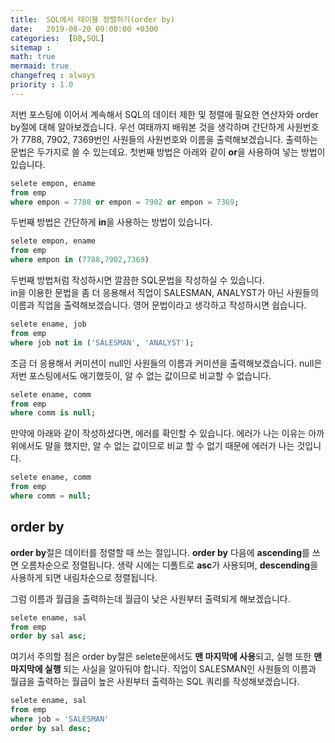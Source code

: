 ```yaml
---
title:  SQL에서 테이블 정렬하기(order by)
date:   2019-08-20 09:00:00 +0300
categories:  [DB,SQL]
sitemap :
math: true
mermaid: true
changefreq : always
priority : 1.0
---
```


저번 포스팅에 이어서 계속해서 SQL의 데이터 제한 및 정렬에 필요한 연산자와 order by절에 대해 알아보겠습니다.
우선 여태까지 배워본 것을 생각하며 간단하게 사원번호가 7788, 7902, 7369번인 사원들의 사원번호와 이름을 출력해보겠습니다. 출력하는 문법은 두가지로 쓸 수 있는데요. 첫번째 방법은 아래와 같이 **or**을 사용하여 넣는 방법이 있습니다.  

```sql
selete empon, ename
from emp
where empon = 7788 or empon = 7902 or empon = 7369;
```

두번째 방법은 간단하게 **in**을 사용하는 방법이 있습니다.  

```sql
selete empon, ename
from emp
where empon in (7788,7902,7369)
```

두번째 방법처럼 작성하시면 깔끔한 SQL문법을 작성하실 수 있습니다.  
in을 이용한 문법을 좀 더 응용해서 직업이 SALESMAN, ANALYST가 아닌 사원들의 이름과 직업을 출력해보겠습니다. 영어 문법이라고 생각하고 작성하시면 쉽습니다.  

```sql
selete ename, job
from emp
where job not in ('SALESMAN', 'ANALYST');
```

조금 더 응용해서 커미션이 null인 사원들의 이름과 커미션을 출력해보겠습니다. null은 저번 포스팅에서도 애기했듯이, 알 수 없는 값이므로 비교할 수 없습니다. 

```sql
selete ename, comm
from emp
where comm is null;
```

만약에 아래와 같이 작성하셨다면, 에러를 확인할 수 있습니다. 에러가 나는 이유는 아까 위에서도 말을 했지만, 알 수 없는 값이므로 비교 할 수 없기 때문에 에러가 나는 것입니다. 

```sql
selete ename, comm
from emp
where comm = null;
```  

## order by 

**order by**절은 데이터를 정렬할 때 쓰는 절입니다. **order by** 다음에 **ascending**를 쓰면 오름차순으로 정렬됩니다. 생략 시에는 디폴트로 **asc**가 사용되며, **descending**을 사용하게 되면 내림차순으로 정렬됩니다.  

그럼 이름과 월급을 출력하는데 월급이 낮은 사원부터 출력되게 해보겠습니다.

```sql
selete ename, sal
from emp
order by sal asc;
```  

여기서 주의할 점은 order by절은 selete문에서도 **맨 마지막에 사용**되고, 실행 또한 **맨 마지막에 실행** 되는 사실을 알아둬야 합니다. 직업이 SALESMAN인 사원들의 이름과 월급을 출력하는 월급이 높은 사원부터 출력하는 SQL 쿼리를 작성해보겠습니다.

```sql
selete ename, sal 
from emp 
where job = 'SALESMAN'
order by sal desc; 
```